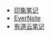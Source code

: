 
- [印象笔记](https://app.yinxiang.com/)
- [EverNote](https://www.evernote.com/)
- [有道云笔记](https://note.youdao.com/web/)
